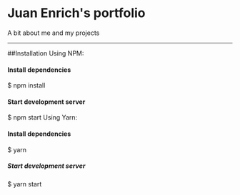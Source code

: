 # Juan Enrich's portfolio
A bit about me and my projects

-----------------------------------
##Installation
Using NPM:

#### Install dependencies
$ npm install

#### Start development server
$ npm start
Using Yarn:

#### Install dependencies
$ yarn

##### Start development server
$ yarn start
